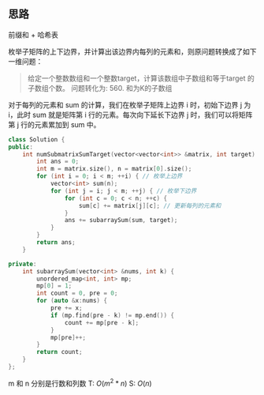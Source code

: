 ## 思路
前缀和 + 哈希表

枚举子矩阵的上下边界，并计算出该边界内每列的元素和，则原问题转换成了如下一维问题：
>给定一个整数数组和一个整数target，计算该数组中子数组和等于target 的子数组个数。
问题转化为:  560. 和为K的子数组

对于每列的元素和 sum 的计算，我们在枚举子矩阵上边界 i 时，初始下边界 j 为 i，此时 sum 就是矩阵第 i 行的元素。每次向下延长下边界 j 时，我们可以将矩阵第 j 行的元素累加到 sum 中。

```cpp
class Solution {
public:
    int numSubmatrixSumTarget(vector<vector<int>> &matrix, int target) {
        int ans = 0;
        int m = matrix.size(), n = matrix[0].size();
        for (int i = 0; i < m; ++i) { // 枚举上边界
            vector<int> sum(n);
            for (int j = i; j < m; ++j) { // 枚举下边界
                for (int c = 0; c < n; ++c) {
                    sum[c] += matrix[j][c]; // 更新每列的元素和
                }
                ans += subarraySum(sum, target);
            }
        }
        return ans;
    }

private:
    int subarraySum(vector<int> &nums, int k) {
        unordered_map<int, int> mp; 
        mp[0] = 1;
        int count = 0, pre = 0;
        for (auto &x:nums) {
            pre += x;
            if (mp.find(pre - k) != mp.end()) {
                count += mp[pre - k];
            }
            mp[pre]++;
        }
        return count;
    }
};
```
 m 和 n 分别是行数和列数
T: $O(m^2*n)$
S: $O(n)$
